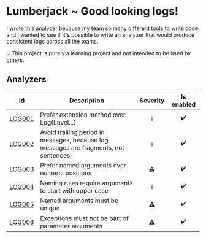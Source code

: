 # Lumberjack ~ Good looking logs!
I wrote this analyzer because my team so many different tools to write code and I wanted to see if it's possible to write an analyzer that would produce consistent logs across all the teams.

:bulb: This project is purely a learning project and not intended to be used by others.

## Analyzers
|Id|Description|Severity|Is enabled|
|--|-----------|:------:|:--------:|
|[LOG001](https://github.com/RuaanKruger/lumberjack/blob/main/docs/cs/LOG001.md)|Prefer extension method over Log(Level...)|<span title='Info'>ℹ️</span>|✔️|
|[LOG002](https://github.com/RuaanKruger/lumberjack/blob/main/docs/cs/LOG002.md)|Avoid trailing period in messages, because log messages are fragments, not sentences.|<span title='Info'>ℹ️</span>|✔️|
|[LOG003](https://github.com/RuaanKruger/lumberjack/blob/main/docs/cs/LOG003.md)|Prefer named arguments over numeric positions|<span title='Warning'>⚠️</span>|✔️|
|[LOG004](https://github.com/RuaanKruger/lumberjack/blob/main/docs/cs/LOG004.md)|Naming rules require arguments to start with upper case|<span title='Info'>ℹ️</span>|✔️|
|[LOG005](https://github.com/RuaanKruger/lumberjack/blob/main/docs/cs/LOG005.md)|Named arguments must be unique|<span title='Warning'>⚠️</span>|✔️|
|[LOG006](https://github.com/RuaanKruger/lumberjack/blob/main/docs/cs/LOG006.md)|Exceptions must not be part of parameter arguments|<span title='Warning'>⚠️</span>|✔️|